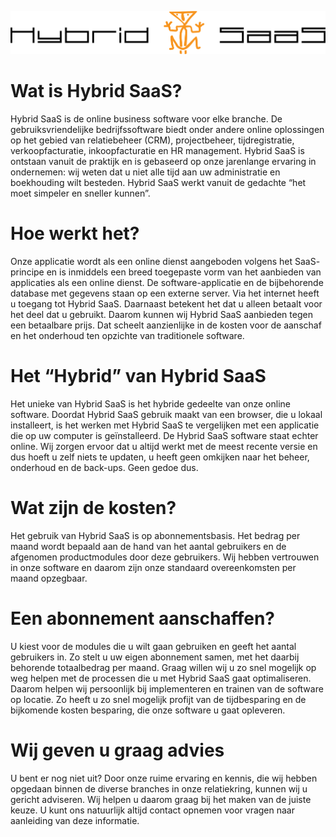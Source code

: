 <properties menutitle="Over Hybrid SaaS" pagetitle="Hybrid SaaS | Online Business Software" description="" />

![Hybrid SaaS logo](images/logo/hybrid-saas-logo.png "class: no-shadow|Hybrid SaaS &#124; Online Business Software")

# Wat is Hybrid SaaS?
Hybrid SaaS is de online business software voor elke branche. De gebruiksvriendelijke bedrijfssoftware biedt onder andere online oplossingen op het gebied van relatiebeheer (<label>CRM</label>), projectbeheer, tijdregistratie, verkoopfacturatie, inkoopfacturatie en <label keyword="HRM">HR management</label>. Hybrid SaaS is ontstaan vanuit de praktijk en is gebaseerd op onze jarenlange ervaring in ondernemen: wij weten dat u niet alle tijd aan uw administratie en boekhouding wilt besteden. Hybrid SaaS werkt vanuit de gedachte “het moet simpeler en sneller kunnen”.


# Hoe werkt het? #
Onze applicatie wordt als een online dienst aangeboden volgens het <label>SaaS</label>-principe en is inmiddels een breed toegepaste vorm van het aanbieden van applicaties als een online dienst. De software-applicatie en de bijbehorende database met gegevens staan op een externe server. Via het internet heeft u toegang tot Hybrid SaaS. Daarnaast betekent het dat u alleen betaalt voor het deel dat u gebruikt. Daarom kunnen wij Hybrid SaaS aanbieden tegen een betaalbare prijs. Dat scheelt aanzienlijke in de kosten voor de aanschaf en het onderhoud ten opzichte van traditionele software. 


# Het “Hybrid” van Hybrid SaaS #
Het unieke van Hybrid SaaS is het hybride gedeelte van onze online software. Doordat Hybrid SaaS gebruik maakt van een browser, die u lokaal installeert, is het werken met Hybrid SaaS te vergelijken met een applicatie die op uw computer is geïnstalleerd. De Hybrid SaaS software staat echter online. Wij zorgen ervoor dat u altijd werkt met de meest recente versie en dus hoeft u zelf niets te updaten, u heeft geen omkijken naar het beheer, onderhoud en de back-ups. Geen gedoe dus.


# Wat zijn de kosten? #
Het gebruik van Hybrid SaaS is op abonnementsbasis. Het bedrag per maand wordt bepaald aan de hand van het aantal gebruikers en de afgenomen productmodules door deze gebruikers. Wij hebben vertrouwen in onze software en daarom zijn onze standaard overeenkomsten per maand opzegbaar.


# Een abonnement aanschaffen? #
U kiest voor de modules die u wilt gaan gebruiken en geeft het aantal gebruikers in. Zo stelt u uw eigen abonnement samen, met het daarbij behorende totaalbedrag per maand. 
Graag willen wij u zo snel mogelijk op weg helpen met de processen die u met Hybrid SaaS gaat optimaliseren. Daarom helpen wij persoonlijk bij implementeren en trainen van de software op locatie. Zo heeft u zo snel mogelijk profijt van de tijdbesparing en de bijkomende kosten besparing, die onze software u gaat opleveren.


# Wij geven u graag advies #
U bent er nog niet uit? Door onze ruime ervaring en kennis, die wij hebben opgedaan binnen de diverse branches in onze relatiekring, kunnen wij u gericht adviseren. Wij helpen u daarom graag bij het maken van de juiste keuze. U kunt ons natuurlijk altijd contact opnemen voor vragen naar aanleiding van deze informatie.